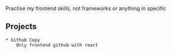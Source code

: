 
Practise my frontend skills, not frameworks or anything in specific 

## Projects
    * Github Copy
        Only frontend github with react